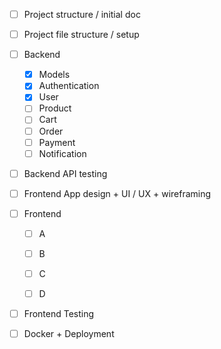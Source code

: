 - [ ] Project structure / initial doc
- [ ] Project file structure / setup

- [ ] Backend
  - [x] Models
  - [x] Authentication
  - [x] User
  - [ ] Product
  - [ ] Cart
  - [ ] Order
  - [ ] Payment
  - [ ] Notification

- [ ] Backend API testing

- [ ] Frontend App design + UI / UX + wireframing

- [ ] Frontend
  - [ ] A
  - [ ] B
  - [ ] C 
  - [ ] D


- [ ] Frontend Testing

- [ ] Docker + Deployment